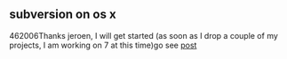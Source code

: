 <article><h1>subversion on os x</h1><time><span class="day">4</span><span class="month">6</span><span class="year">2006</span></time>Thanks jeroen, I will get started (as soon as I drop a couple of my projects, I am working on 7 at this time)go see <a href="http://justjeroen.blogspot.com/2006/05/masters-of-merging-universe.html#c114936687605545280">post</a></article>